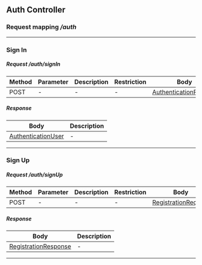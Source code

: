 ## Auth Controller
### Request mapping <em>/auth</em>

___
### Sign In
##### Request /auth/signIn
Method | Parameter | Description | Restriction | Body | Description | Restriction
------------ | ------------- | ------------- | ------------- | ------------- | ------------- | -------------
POST | - | - | - | [AuthenticationRequest](https://github.com/ilyukou/iot-docs/tree/main/dto/AuthenticationRequest.md) | - | -

##### Response
Body | Description
------------ | -------------
[AuthenticationUser](https://github.com/ilyukou/iot-docs/tree/main/dto/AuthenticationUser.md) | -

___
### Sign Up
##### Request /auth/signUp
Method | Parameter | Description | Restriction | Body | Description | Restriction
------------ | ------------- | ------------- | ------------- | ------------- | ------------- | -------------
POST | - | - | - | [RegistrationRequest](https://github.com/ilyukou/iot-docs/tree/main/dto/RegistrationRequest.md) | - | -

##### Response
Body | Description
------------ | -------------
[RegistrationResponse](https://github.com/ilyukou/iot-docs/tree/main/dto/RegistrationResponse.md) | -

___

